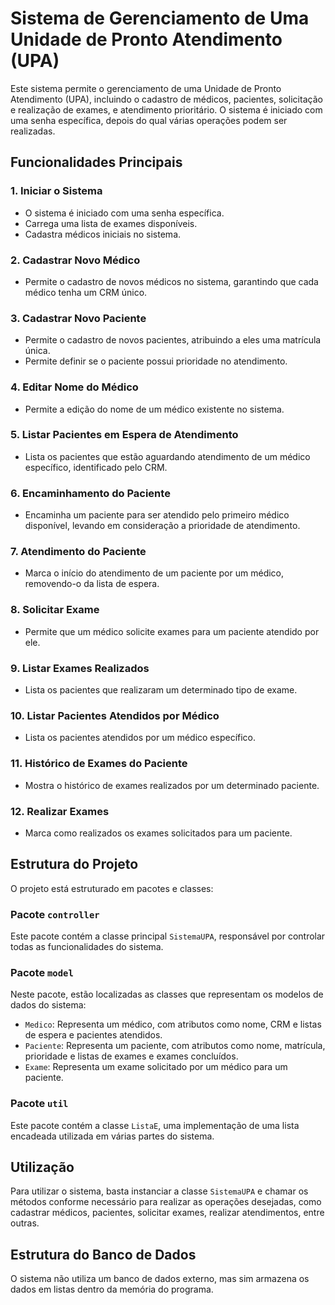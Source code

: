# Sistema de Gerenciamento de Uma Unidade de Pronto Atendimento (UPA)

Este sistema permite o gerenciamento de uma Unidade de Pronto Atendimento (UPA), incluindo o cadastro de médicos, pacientes, solicitação e realização de exames, e atendimento prioritário. O sistema é iniciado com uma senha específica, depois do qual várias operações podem ser realizadas.

## Funcionalidades Principais

### 1. Iniciar o Sistema
- O sistema é iniciado com uma senha específica.
- Carrega uma lista de exames disponíveis.
- Cadastra médicos iniciais no sistema.

### 2. Cadastrar Novo Médico
- Permite o cadastro de novos médicos no sistema, garantindo que cada médico tenha um CRM único.

### 3. Cadastrar Novo Paciente
- Permite o cadastro de novos pacientes, atribuindo a eles uma matrícula única.
- Permite definir se o paciente possui prioridade no atendimento.

### 4. Editar Nome do Médico
- Permite a edição do nome de um médico existente no sistema.

### 5. Listar Pacientes em Espera de Atendimento
- Lista os pacientes que estão aguardando atendimento de um médico específico, identificado pelo CRM.

### 6. Encaminhamento do Paciente
- Encaminha um paciente para ser atendido pelo primeiro médico disponível, levando em consideração a prioridade de atendimento.

### 7. Atendimento do Paciente
- Marca o início do atendimento de um paciente por um médico, removendo-o da lista de espera.

### 8. Solicitar Exame
- Permite que um médico solicite exames para um paciente atendido por ele.

### 9. Listar Exames Realizados
- Lista os pacientes que realizaram um determinado tipo de exame.

### 10. Listar Pacientes Atendidos por Médico
- Lista os pacientes atendidos por um médico específico.

### 11. Histórico de Exames do Paciente
- Mostra o histórico de exames realizados por um determinado paciente.

### 12. Realizar Exames
- Marca como realizados os exames solicitados para um paciente.

## Estrutura do Projeto

O projeto está estruturado em pacotes e classes:

### Pacote `controller`

Este pacote contém a classe principal `SistemaUPA`, responsável por controlar todas as funcionalidades do sistema.

### Pacote `model`

Neste pacote, estão localizadas as classes que representam os modelos de dados do sistema:

- `Medico`: Representa um médico, com atributos como nome, CRM e listas de espera e pacientes atendidos.
- `Paciente`: Representa um paciente, com atributos como nome, matrícula, prioridade e listas de exames e exames concluídos.
- `Exame`: Representa um exame solicitado por um médico para um paciente.

### Pacote `util`

Este pacote contém a classe `ListaE`, uma implementação de uma lista encadeada utilizada em várias partes do sistema.

## Utilização

Para utilizar o sistema, basta instanciar a classe `SistemaUPA` e chamar os métodos conforme necessário para realizar as operações desejadas, como cadastrar médicos, pacientes, solicitar exames, realizar atendimentos, entre outras.

## Estrutura do Banco de Dados

O sistema não utiliza um banco de dados externo, mas sim armazena os dados em listas dentro da memória do programa.

